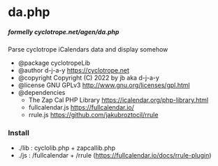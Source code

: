 # da.php
##### formelly cyclotrope.net/agen/da.php

Parse cyclotrope iCalendars data and display somehow

- @package     cyclotropeLib
- @author      d-j-a-y <https://cyclotrope.net>
- @copyright   Copyright (C) 2022 by jb aka d-j-a-y
- @license     GNU GPLv3 <http://www.gnu.org/licenses/gpl.html>
- @dependencies
  - The Zap Cal PHP Library <https://icalendar.org/php-library.html>
  - fullcalendar.js <https://fullcalendar.io/>
  - rrule.js <https://github.com/jakubroztocil/rrule>

### Install

- ./lib : cyclolib.php + zapcallib.php
- ./js  : /fullcalendar + /rrule (https://fullcalendar.io/docs/rrule-plugin)


